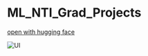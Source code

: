 # ML_NTI_Grad_Projects
[open with hugging face]([[https://www.figma.com/design/b9gaIC5dd1XXvIUMAN4Zqr/FitPal-health-and-fitness-mockups-(Community)?node-id=0-1&t=55rYBMQnqfKz24EQ-1](https://huggingface.co/spaces/rafy52/hand_write)](https://huggingface.co/spaces/rafy52/hand_write))

![UI]()
